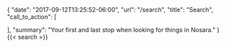 {
  "date": "2017-09-12T13:25:52-06:00",
  "url": "/search",
  "title": "Search",
  "call_to_action": [

  ],
  "summary": "Your first and last stop when looking for things in Nosara."
}
{{< search >}}
